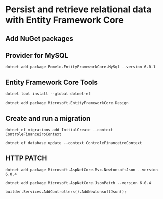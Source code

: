 # Persist and retrieve relational data with Entity Framework Core

## Add NuGet packages

## Provider for MySQL
```
dotnet add package Pomelo.EntityFrameworkCore.MySql --version 6.0.1
```

## Entity Framework Core Tools
```
dotnet tool install --global dotnet-ef
```

```
dotnet add package Microsoft.EntityFrameworkCore.Design
```

## Create and run a migration
```
dotnet ef migrations add InitialCreate --context ControleFinanceiroContext
```

```
dotnet ef database update --context ControleFinanceiroContext
```

## HTTP PATCH
``` 
dotnet add package Microsoft.AspNetCore.Mvc.NewtonsoftJson --version 6.0.4
```

```
dotnet add package Microsoft.AspNetCore.JsonPatch --version 6.0.4
```

```
builder.Services.AddControllers().AddNewtonsoftJson();
```